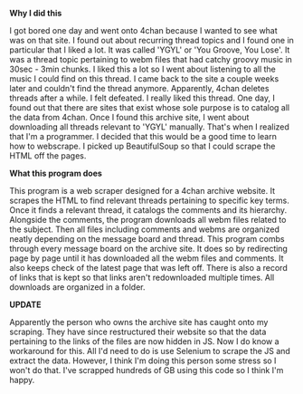 **Why I did this**

I got bored one day and went onto 4chan because I wanted to see what was on that site.
I found out about recurring thread topics and I found one in particular that I liked a lot.
It was called 'YGYL' or 'You Groove, You Lose'.
It was a thread topic pertaining to webm files that had catchy groovy music in 30sec - 3min chunks.
I liked this a lot so I went about listening to all the music I could find on this thread.
I came back to the site a couple weeks later and couldn't find the thread anymore.
Apparently, 4chan deletes threads after a while. I felt defeated. I really liked this thread.
One day, I found out that there are sites that exist whose sole purpose is to catalog all the data from 4chan.
Once I found this archive site, I went about downloading all threads relevant to 'YGYL' manually.
That's when I realized that I'm a programmer.
I decided that this would be a good time to learn how to webscrape.
I picked up BeautifulSoup so that I could scrape the HTML off the pages.

**What this program does**

This program is a web scraper designed for a 4chan archive website.
It scrapes the HTML to find relevant threads pertaining to specific key terms.
Once it finds a relevant thread, it catalogs the comments and its hierarchy.
Alongside the comments, the program downloads all webm files related to the subject.
Then all files including comments and webms are organized neatly depending on the message board and thread.
This program combs through every message board on the archive site.
It does so by redirecting page by page until it has downloaded all the webm files and comments.
It also keeps check of the latest page that was left off.
There is also a record of links that is kept so that links aren't redownloaded multiple times.
All downloads are organized in a folder.

**UPDATE**

Apparently the person who owns the archive site has caught onto my scraping.
They have since restructured their website so that the data pertaining to the links of the files are now hidden in JS.
Now I do know a workaround for this. All I'd need to do is use Selenium to scrape the JS and extract the data.
However, I think I'm doing this person some stress so I won't do that.
I've scrapped hundreds of GB using this code so I think I'm happy.
